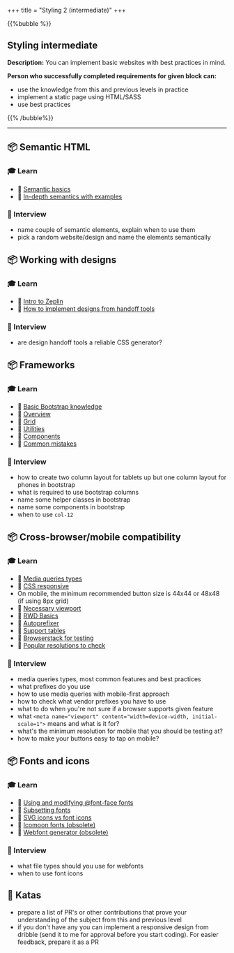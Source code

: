 +++
title = "Styling 2 (intermediate)"
+++

{{%bubble %}}

## Styling intermediate

**Description:** You can implement basic websites with best practices in mind.

**Person who successfully completed requirements for given block can:**

- use the knowledge from this and previous levels in practice
- implement a static page using HTML/SASS 
- use best practices

{{% /bubble%}}

---

## 📦 Semantic HTML

### 🎓 Learn

* 📗 [Semantic basics](https://www.w3schools.com/Html/html5_semantic_elements.asp)
* 📗 [In-depth semantics with examples](https://internetingishard.com/html-and-css/semantic-html/)


### 🎤 Interview

* name couple of semantic elements, explain when to use them
* pick a random website/design and name the elements semantically
  

## 📦 Working with designs

### 🎓 Learn

* 📗 [Intro to Zeplin](https://www.youtube.com/watch?v=x1RPNx8Jsp4)
* 📗 [How to implement designs from handoff tools](https://gist.github.com/ArekJanik/7aa1bc4dae4720ecea05bbde7bd034dd)


### 🎤 Interview

* are design handoff tools a reliable CSS generator?


## 📦 Frameworks

### 🎓 Learn

* 📗 [Basic Bootstrap knowledge](http://getbootstrap.com/)
* 📗 [Overview](http://getbootstrap.com/docs/4.1/layout/overview/)
* 📗 [Grid](http://getbootstrap.com/docs/4.1/layout/grid/)
* 📗 [Utilities](http://getbootstrap.com/docs/4.1/layout/utilities-for-layout/)
* 📗 [Components](http://getbootstrap.com/docs/4.1/components)
* 📗 [Common mistakes](https://medium.com/selleo/bootstrap-is-easy-c59578652d8f)


### 🎤 Interview

* how to create two column layout for tablets up but one column layout for phones in bootstrap
* what is required to use bootstrap columns
* name some helper classes in bootstrap
* name some components in bootstrap
* when to use `col-12`


## 📦 Cross-browser/mobile compatibility

### 🎓 Learn
 
* 📗 [Media queries types](https://www.w3schools.com/cssref/css3_pr_mediaquery.asp)
* 📗 [CSS responsive](https://www.w3schools.com/Css/css_rwd_intro.asp)
* On mobile, the minimum recommended button size is 44x44 or 48x48 (if using 8px grid)
* 📗 [Necessary viewport](https://developer.mozilla.org/en-US/docs/Mozilla/Mobile/Viewport_meta_tag#Viewport_basics)
* 📗 [RWD Basics](https://internetingishard.com/html-and-css/responsive-design/)
* 📗 [Autoprefixer](https://github.com/postcss/autoprefixer)
* 📗 [Support tables](https://caniuse.com/)
* 📗 [Browserstack for testing](https://www.browserstack.com/)
* 📗 [Popular resolutions to check](https://gs.statcounter.com/screen-resolution-stats/desktop/worldwide)

### 🎤 Interview

* media queries types, most common features and best practices
* what prefixes do you use
* how to use media queries with mobile-first approach
* how to check what vendor prefixes you have to use
* what to do when you're not sure if a browser supports given feature
* what `<meta name="viewport" content="width=device-width, initial-scale=1">` means and what is it for?
* what's the minimum resolution for mobile that you should be testing at?
* how to make your buttons easy to tap on mobile?


## 📦 Fonts and icons

### 🎓 Learn
 
* 📗 [Using and modifying @font-face fonts](https://css-tricks.com/snippets/css/using-font-face/)
* 📗 [Subsetting fonts](http://thenewcode.com/878/Slash-Page-Load-Times-With-CSS-Font-Subsetting)
* 📗 [SVG icons vs font icons](https://css-tricks.com/icon-fonts-vs-svg/)
* 📗 [Icomoon fonts (obsolete)](https://icomoon.io/app/#/select)
* 📗 [Webfont generator (obsolete)](https://transfonter.org/)


### 🎤 Interview

* what file types should you use for webfonts
* when to use font icons

## 📝 Katas
- prepare a list of PR's or other contributions that prove your understanding of the subject from this and previous level
- if you don't have any you can implement a responsive design from dribble (send it to me for approval before you start coding). For easier feedback, prepare it as a PR
